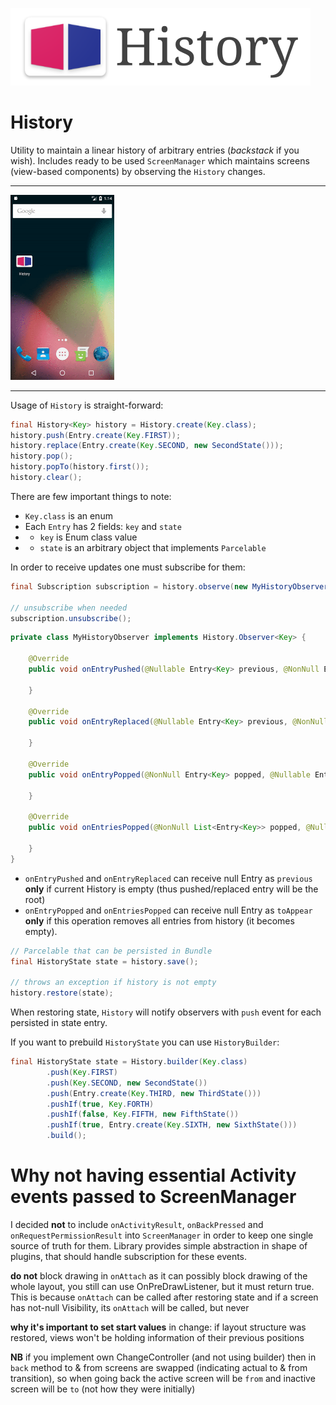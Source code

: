 ![logo](./art/logo.png)

# History

Utility to maintain a linear history of arbitrary entries (_backstack_ if you wish). Includes ready to be used `ScreenManager` which maintains screens (view-based components) by observing the `History` changes.

---

<img src="./art/gif_generic.gif" width="33%" />

---

Usage of `History` is straight-forward:

```java
final History<Key> history = History.create(Key.class);
history.push(Entry.create(Key.FIRST));
history.replace(Entry.create(Key.SECOND, new SecondState()));
history.pop();
history.popTo(history.first());
history.clear();
```

There are few important things to note:

* `Key.class` is an enum
* Each `Entry` has 2 fields: `key` and `state`
* * `key` is Enum class value
* * `state` is an arbitrary object that implements `Parcelable`


In order to receive updates one must subscribe for them:

```java
final Subscription subscription = history.observe(new MyHistoryObserver());

// unsubscribe when needed
subscription.unsubscribe();
```

```java
private class MyHistoryObserver implements History.Observer<Key> {

    @Override
    public void onEntryPushed(@Nullable Entry<Key> previous, @NonNull Entry<Key> current) {

    }

    @Override
    public void onEntryReplaced(@Nullable Entry<Key> previous, @NonNull Entry<Key> current) {

    }

    @Override
    public void onEntryPopped(@NonNull Entry<Key> popped, @Nullable Entry<Key> toAppear) {

    }

    @Override
    public void onEntriesPopped(@NonNull List<Entry<Key>> popped, @Nullable Entry<Key> toAppear) {

    }
}
```

* `onEntryPushed` and `onEntryReplaced` can receive null Entry as `previous` **only** if current History is empty (thus pushed/replaced entry will be the root)
* `onEntryPopped` and `onEntriesPopped` can receive null Entry as `toAppear` **only** if this operation removes all entries from history (it becomes empty).

```java
// Parcelable that can be persisted in Bundle
final HistoryState state = history.save();

// throws an exception if history is not empty
history.restore(state);
```

When restoring state, `History` will notify observers with `push` event for each persisted in state entry.

If you want to prebuild `HistoryState` you can use `HistoryBuilder`:
```java
final HistoryState state = History.builder(Key.class)
        .push(Key.FIRST)
        .push(Key.SECOND, new SecondState())
        .push(Entry.create(Key.THIRD, new ThirdState()))
        .pushIf(true, Key.FORTH)
        .pushIf(false, Key.FIFTH, new FifthState())
        .pushIf(true, Entry.create(Key.SIXTH, new SixthState()))
        .build();
```


# Why not having essential Activity events passed to ScreenManager

I decided **not** to include `onActivityResult`, `onBackPressed` and `onRequestPermissionResult`
into `ScreenManager` in order to keep one single source of truth for them. Library provides
simple abstraction in shape of plugins, that should handle subscription for these events.

**do not** block drawing in `onAttach` as it can possibly block drawing of the whole layout,
you still can use OnPreDrawListener, but it must return true. This is because `onAttach` can
be called after restoring state and if a screen has not-null Visibility, its `onAttach` will be
called, but never 

**why it's important to set start values** in change: if layout structure was restored,
views won't be holding information of their previous positions

**NB** if you implement own ChangeController (and not using builder) then in `back` method
to & from screens are swapped (indicating actual to & from transition), so when going back
the active screen will be `from` and inactive screen will be `to` (not how they were initially)